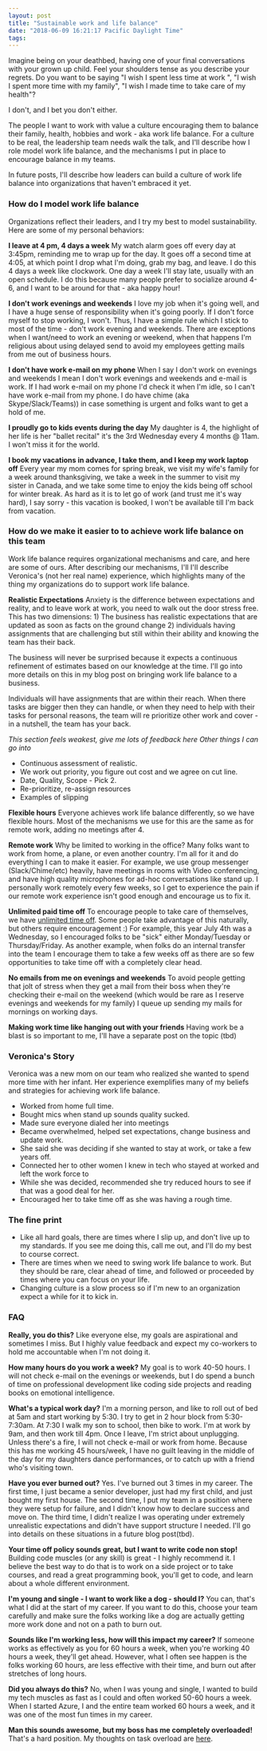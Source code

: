 ```yaml
---
layout: post
title: "Sustainable work and life balance"
date: "2018-06-09 16:21:17 Pacific Daylight Time"
tags:
---
```


<!--
Who is the audience?
    - People I'm looking to recruit to my team.
    - People on my team who can hold me accountable to my aspirations
    - Igor
    - My future employers who want to build this culture
    - My current boss who is trying to figure out what is going on.
    - PART 2: My future employers that want to know why I'm doing this, and my strategies.

What are the 3 thing they should remember
    - Work life balance is crucial
    - Work life balance takes work.
    - Igor will prioritize and model good work life balance

How do I prove it?
    - Everyone says they do it - but how to prove?
    - Give examples of people doing it.
    - Show mechanisms of how.


Why does Igor need a reminder?
    - Work centered
    - If don't put in mechanisms, will just work like a dog.
    - If working in an unsustainable manner will burn out
    - Need to set and remember my boundaries

XXX: What is the call to action?
-->

<!-- Why? On your death bed -->

Imagine being on your deathbed, having one of your final conversations with your grown up child. Feel your shoulders tense as you describe your regrets. Do you want to be saying "I wish I spent less time at work ", "I wish I spent more time with my family", "I wish I made time to take care of my health"?

I don't, and I bet you don't either.

The people I want to work with value a culture encouraging them to balance their family, health, hobbies and work - aka work life balance. For a culture to be real, the leadership team needs walk the talk, and I'll describe how I role model work life balance, and the mechanisms I put in place to encourage balance in my teams.

In future posts, I'll describe how leaders can build a culture of work life balance into organizations that haven't embraced it yet.

### How do I model work life balance

Organizations reflect their leaders, and I try my best to model sustainability. Here are some of my personal behaviors:

**I leave at 4 pm, 4 days a week** My watch alarm goes off every day at 3:45pm, reminding me to wrap up for the day. It goes off a second time at 4:05, at which point I drop what I'm doing, grab my bag, and leave. I do this 4 days a week like clockwork. One day a week I'll stay late, usually with an open schedule. I do this because many people prefer to socialize around 4-6, and I want to be around for that - aka happy hour!

**I don't work evenings and weekends** I love my job when it's going well, and I have a huge sense of responsibility when it's going poorly. If I don't force myself to stop working, I won't. Thus, I have a simple rule which I stick to most of the time - don't work evening and weekends. There are exceptions when I want/need to work an evening or weekend, when that happens I'm religious about using delayed send to avoid my employees getting mails from me out of business hours.

**I don't have work e-mail on my phone** When I say I don't work on evenings and weekends I mean I don't work evenings and weekends and e-mail is work. If I had work e-mail on my phone I'd check it when I'm idle, so I can't have work e-mail from my phone. I do have chime (aka Skype/Slack/Teams)) in case something is urgent and folks want to get a hold of me.

**I proudly go to kids events during the day** My daughter is 4, the highlight of her life is her "ballet recital" it's the 3rd Wednesday every 4 months @ 11am. I won't miss it for the world.

**I book my vacations in advance, I take them, and I keep my work laptop off** Every year my mom comes for spring break, we visit my wife's family for a week around thanksgiving, we take a week in the summer to visit my sister in Canada, and we take some time to enjoy the kids being off school for winter break. As hard as it is to let go of work (and trust me it's way hard), I say sorry - this vacation is booked, I won't be available till I'm back from vacation.

### How do we make it easier to to achieve work life balance on this team

Work life balance requires organizational mechanisms and care, and here are some of ours. After describing our mechanisms, I'll I'll describe Veronica's (not her real name) experience, which highlights many of the thing my organizations do to support work life balance.

**Realistic Expectations** Anxiety is the difference between expectations and reality, and to leave work at work, you need to walk out the door stress free. This has two dimensions: 1) The business has realistic expectations that are updated as soon as facts on the ground change 2) individuals having assignments that are challenging but still within their ability and knowing the team has their back.

The business will never be surprised because it expects a continuous refinement of estimates based on our knowledge at the time. I'll go into more details on this in my blog post on bringing work life balance to a business.

Individuals will have assignments that are within their reach. When there tasks are bigger then they can handle, or when they need to help with their tasks for personal reasons, the team will re prioritize other work and cover - in a nutshell, the team has your back.

_This section feels weakest, give me lots of feedback here Other things I can go into_

- Continuous assessment of realistic.
- We work out priority, you figure out cost and we agree on cut line.
- Date, Quality, Scope - Pick 2.
- Re-prioritize, re-assign resources
- Examples of slipping

**Flexible hours** Everyone achieves work life balance differently, so we have flexible hours. Most of the mechanisms we use for this are the same as for remote work, adding no meetings after 4.

**Remote work** Why be limited to working in the office? Many folks want to work from home, a plane, or even another country. I'm all for it and do everything I can to make it easier. For example, we use group messenger (Slack/Chime/etc) heavily, have meetings in rooms with Video conferencing, and have high quality microphones for ad-hoc conversations like stand up. I personally work remotely every few weeks, so I get to experience the pain if our remote work experience isn't good enough and encourage us to fix it.

**Unlimited paid time off** To encourage people to take care of themselves, we have [unlimited time off](https://www.entrepreneur.com/article/269989). Some people take advantage of this naturally, but others require encouragement :) For example, this year July 4th was a Wednesday, so I encouraged folks to be "sick" either Monday/Tuesday or Thursday/Friday. As another example, when folks do an internal transfer into the team I encourage them to take a few weeks off as there are so few opportunities to take time off with a completely clear head.

**No emails from me on evenings and weekends** To avoid people getting that jolt of stress when they get a mail from their boss when they're checking their e-mail on the weekend (which would be rare as I reserve evenings and weekends for my family) I queue up sending my mails for mornings on working days.

**Making work time like hanging out with your friends** Having work be a blast is so important to me, I'll have a separate post on the topic (tbd)

### Veronica's Story

Veronica was a new mom on our team who realized she wanted to spend more time with her infant. Her experience exemplifies many of my beliefs and strategies for achieving work life balance.

- Worked from home full time.
- Bought mics when stand up sounds quality sucked.
- Made sure everyone dialed her into meetings
- Became overwhelmed, helped set expectations, change business and update work.
- She said she was deciding if she wanted to stay at work, or take a few years off.
- Connected her to other women I knew in tech who stayed at worked and left the work force to
- While she was decided, recommended she try reduced hours to see if that was a good deal for her.
- Encouraged her to take time off as she was having a rough time.

### The fine print

- Like all hard goals, there are times where I slip up, and don't live up to my standards. If you see me doing this, call me out, and I'll do my best to course correct.
- There are times when we need to swing work life balance to work. But they should be rare, clear ahead of time, and followed or proceeded by times where you can focus on your life.
- Changing culture is a slow process so if I'm new to an organization expect a while for it to kick in.

<!--
### How do I manage up to enable work life balance (Sneak peek of post #2)

This topic is worthy of its own blog post, and it will get it. In the interim, here are a few examples of me going to bat for work life balance.

**The Friday at 4 meetings**
**The team event**
**The mandatory vacation**
**Blocking shipping**

When I joined a new organization, I was amazed that at noon Friday a director called a meeting for 4pm-5pm on the same Friday. The next Monday, I walked into the director's office and said "How much will I need to pay you to not have meetings after 4?" The director asked "Why?". I explained that I come in early, and like to leave by 4. The director then asked "Hymn, should we have no meetings after 3?". I replied 4 should be fine, and that was that. No meetings after 4.

-   Erica - Boat day at Sean's time off
-   Team breakfasts too long, too often
-   Don't want to go, I do it anyways
-   Less capacity on holiday weekends
-   Too much ambiguity for top down planning. Rebuild roadmap on fly
-   Shipping is a feature
-   9 Woman in 1 month do not a baby make
-   Real schedule, management schedule, happy to do both
-->

### FAQ

**Really, you do this?** Like everyone else, my goals are aspirational and sometimes I miss. But I highly value feedback and expect my co-workers to hold me accountable when I'm not doing it.

**How many hours do you work a week?** My goal is to work 40-50 hours. I will not check e-mail on the evenings or weekends, but I do spend a bunch of time on professional development like coding side projects and reading books on emotional intelligence.

**What's a typical work day?** I'm a morning person, and like to roll out of bed at 5am and start working by 5:30. I try to get in 2 hour block from 5:30-7:30am. At 7:30 I walk my son to school, then bike to work. I'm at work by 9am, and then work till 4pm. Once I leave, I'm strict about unplugging. Unless there's a fire, I will not check e-mail or work from home. Because this has me working 45 hours/week, I have no guilt leaving in the middle of the day for my daughters dance performances, or to catch up with a friend who's visiting town.


**Have you ever burned out?** Yes. I've burned out 3 times in my career. The first time, I just became a senior developer, just had my first child, and just bought my first house. The second time, I put my team in a position where they were setup for failure, and I didn't know how to declare success and move on. The third time, I didn't realize I was operating under extremely unrealistic expectations and didn't have support structure I needed. I'll go into details on these situations in a future blog post(tbd).

**Your time off policy sounds great, but I want to write code non stop!** Building code muscles (or any skill) is great - I highly recommend it. I believe the best way to do that is to work on a side project or to take courses, and read a great programming book, you'll get to code, and learn about a whole different environment.

**I'm young and single - I want to work like a dog - should I?** You can, that's what I did at the start of my career. If you want to do this, choose your team carefully and make sure the folks working like a dog are actually getting more work done and not on a path to burn out.

**Sounds like I'm working less, how will this impact my career?** If someone works as effectively as you for 60 hours a week,  when you're working 40 hours a week, they'll get ahead. However, what I often see happen is the folks working 60 hours, are less effective with their time, and burn out after stretches of long hours.

**Did you always do this?** No, when I was young and single, I wanted to build my tech muscles as fast as I could and often worked 50-60 hours a week. When I started Azure, I and the entire team worked 60 hours a week, and it was one of the most fun times in my career.

**Man this sounds awesome, but my boss has me completely overloaded!** That's a hard position. My thoughts on task overload are [here](http://ig2600.blogspot.com/search?q=overload).


<!--
### References for part 2:

https://www.forbes.com/sites/forbesbusinessdevelopmentcouncil/2018/04/17/three-most-in-demand-employee-benefits-of-2018/#3211690e5510
https://hbr.org/2017/02/the-most-desirable-employee-benefits
https://www.nytimes.com/2017/02/15/us/remote-workers-work-from-home.html
-->
